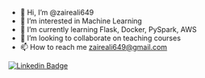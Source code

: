 - 👋 Hi, I’m @zaireali649
- 👀 I’m interested in Machine Learning
- 🌱 I’m currently learning Flask, Docker, PySpark, AWS
- 💞️ I’m looking to collaborate on teaching courses
- 📫 How to reach me zaireali649@gmail.com

<!---
zaireali649/zaireali649 is a ✨ special ✨ repository because its `README.md` (this file) appears on your GitHub profile.
You can click the Preview link to take a look at your changes.
--->


[![Linkedin Badge](https://img.shields.io/badge/-Zaire%20Ali-blue?style=flat-square&logo=Linkedin&logoColor=white&link=https://www.linkedin.com/in/zaireali649/)](https://www.linkedin.com/in/zaireali649/)
